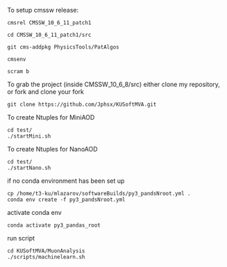 


To setup cmssw release:

	cmsrel CMSSW_10_6_11_patch1

	cd CMSSW_10_6_11_patch1/src
	
	git cms-addpkg PhysicsTools/PatAlgos

	cmsenv
	
	scram b

To grab the project (inside CMSSW_10_6_8/src)
either clone my repository, or fork and clone your fork

	git clone https://github.com/Jphsx/KUSoftMVA.git

To create Ntuples for MiniAOD

	cd test/
	./startMini.sh

To create Ntuples for NanoAOD

	cd test/
	./startNano.sh
	

if no conda environment has been set up

	cp /home/t3-ku/mlazarov/softwareBuilds/py3_pandsNroot.yml .
	conda env create -f py3_pandsNroot.yml


activate conda env

	conda activate py3_pandas_root

run script

	cd KUSoftMVA/MuonAnalysis
	./scripts/machinelearn.sh

